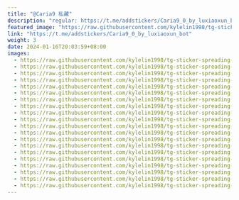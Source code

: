 ```yaml
---
title: "@Caria9 私藏"
description: "regular: https://t.me/addstickers/Caria9_0_by_luxiaoxun_bot"
featured_image: "https://raw.githubusercontent.com/kylelin1998/tg-sticker-spreading-worldwide-images/main/img/52790eb6-fe48-4ecd-87dc-a663065c4bb1.jpg"
link: "https://t.me/addstickers/Caria9_0_by_luxiaoxun_bot"
weight: 3
date: 2024-01-16T20:03:59+08:00
images:
  - https://raw.githubusercontent.com/kylelin1998/tg-sticker-spreading-worldwide-images/main/img/52790eb6-fe48-4ecd-87dc-a663065c4bb1.jpg
  - https://raw.githubusercontent.com/kylelin1998/tg-sticker-spreading-worldwide-images/main/img/153434c2-4e0a-45c9-ac2d-92d7df6a6d49.jpg
  - https://raw.githubusercontent.com/kylelin1998/tg-sticker-spreading-worldwide-images/main/img/5b1480d1-9953-4307-b23b-6e643f0cb688.jpg
  - https://raw.githubusercontent.com/kylelin1998/tg-sticker-spreading-worldwide-images/main/img/745de5e8-9b1a-497d-aedf-08a66b56b90f.jpg
  - https://raw.githubusercontent.com/kylelin1998/tg-sticker-spreading-worldwide-images/main/img/38e594f6-a0e0-4e87-8082-e9354b9c7fe6.jpg
  - https://raw.githubusercontent.com/kylelin1998/tg-sticker-spreading-worldwide-images/main/img/08720007-d326-455f-8850-394a39439c41.jpg
  - https://raw.githubusercontent.com/kylelin1998/tg-sticker-spreading-worldwide-images/main/img/555f35b7-c097-44ef-9815-84f25131e4a9.jpg
  - https://raw.githubusercontent.com/kylelin1998/tg-sticker-spreading-worldwide-images/main/img/8127c294-7100-4c9a-bdbe-0226a1d3b370.jpg
  - https://raw.githubusercontent.com/kylelin1998/tg-sticker-spreading-worldwide-images/main/img/32bb7ebc-4701-49d2-9b81-aa6a09a4b6d6.jpg
  - https://raw.githubusercontent.com/kylelin1998/tg-sticker-spreading-worldwide-images/main/img/b55a5b0a-3d44-4941-9d35-f61ecffaeda0.jpg
  - https://raw.githubusercontent.com/kylelin1998/tg-sticker-spreading-worldwide-images/main/img/adb5f059-261c-4b74-88aa-218f29157572.jpg
  - https://raw.githubusercontent.com/kylelin1998/tg-sticker-spreading-worldwide-images/main/img/659f5b2e-408d-41da-be4b-7c42ba02db53.jpg
  - https://raw.githubusercontent.com/kylelin1998/tg-sticker-spreading-worldwide-images/main/img/426d89eb-ded0-47e5-862f-087922e87fe7.jpg
  - https://raw.githubusercontent.com/kylelin1998/tg-sticker-spreading-worldwide-images/main/img/5b52901e-2a03-4b28-9ea1-e5af506e5a46.jpg
  - https://raw.githubusercontent.com/kylelin1998/tg-sticker-spreading-worldwide-images/main/img/4726e4d5-6378-4496-8186-3c62a0e47246.jpg
  - https://raw.githubusercontent.com/kylelin1998/tg-sticker-spreading-worldwide-images/main/img/7c780bc9-6f67-42b1-9a69-adda43e6a038.jpg
  - https://raw.githubusercontent.com/kylelin1998/tg-sticker-spreading-worldwide-images/main/img/05bb4961-0595-45c4-b85c-9e334721c96c.jpg
  - https://raw.githubusercontent.com/kylelin1998/tg-sticker-spreading-worldwide-images/main/img/f9b65cbc-2652-418d-9036-789ea1efb39c.jpg
  - https://raw.githubusercontent.com/kylelin1998/tg-sticker-spreading-worldwide-images/main/img/916fd92e-1427-498f-ad47-ca4973338657.jpg
  - https://raw.githubusercontent.com/kylelin1998/tg-sticker-spreading-worldwide-images/main/img/6751ac21-bea9-42b7-a48b-095f203f29be.jpg
---
```

